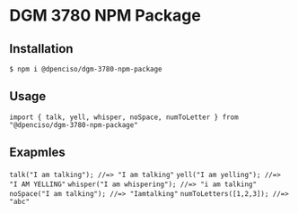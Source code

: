 # DGM 3780 NPM Package

## Installation

<code>$ npm i @dpenciso/dgm-3780-npm-package</code>

## Usage

<code>import { talk, yell, whisper, noSpace, numToLetter } from "@dpenciso/dgm-3780-npm-package"</code>

## Exapmles

<code>talk("I am talking"); //=> "I am talking"</code>
<code>yell("I am yelling"); //=> "I AM YELLING"</code>
<code>whisper("I am whispering"); //=> "i am talking"</code>
<code>noSpace("I am talking"); //=> "Iamtalking"</code>
<code>numToLetters([1,2,3]); //=> "abc"</code>